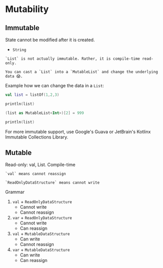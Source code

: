 # Mutability

## Immutable

State cannot be modified after it is created. 

* `String`

```admonish warning
`List` is not actually immutable. Rather, it is compile-time read-only.

You can cast a `List` into a `MutableList` and change the underlying data 😱.
```

Example how we can change the data in a `List`:

```kotlin
val list = listOf(1,2,3)

println(list)

(list as MutableList<Int>)[2] = 999

println(list)
```

For more immutable support, use Google's Guava or JetBrain's Kotlinx Immutable Collections Library.

## Mutable

Read-only: val, List. Compile-time

```admonish note
`val` means cannot reassign
```

```admonish note
`ReadOnlyDataStructure` means cannot write
```

Grammar

1. `val` + `ReadOnlyDataStructure`
    - Cannot write
    - Cannot reassign
2. `var` + `ReadOnlyDataStructure`
    - Cannot write
    - Can reassign
3. `val` + `MutableDataStructure`
    - Can write
    - Cannot reassign
4. `var` + `MutableDataStructure`
    - Can write
    - Can reassign
